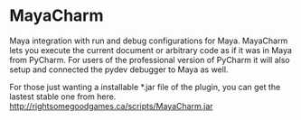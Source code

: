 # MayaCharm
Maya integration with run and debug configurations for Maya. MayaCharm lets you execute the current document or 
arbitrary code as if it was in Maya from PyCharm. For users of the professional version of PyCharm it will also setup 
and connected the pydev debugger to Maya as well.

For those just wanting a installable *.jar file of the plugin, you can get the lastest stable one from here.
http://rightsomegoodgames.ca/scripts/MayaCharm.jar
